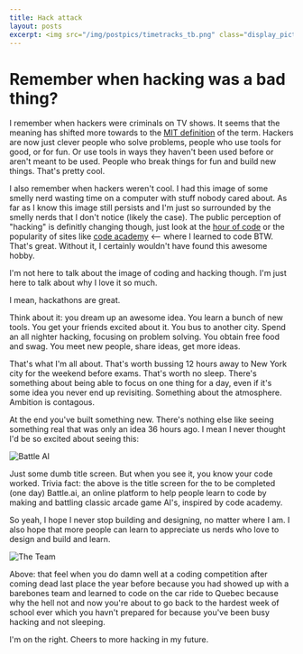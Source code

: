 ```yaml
---
title: Hack attack
layout: posts
excerpt: <img src="/img/postpics/timetracks_tb.png" class="display_picture"/>
---
```


# Remember when hacking was a bad thing?

I remember when hackers were criminals on TV shows. It seems that the meaning has
shifted more towards to the [MIT definition](http://www.mit.edu/~rei/Hack-new.html) of the term.
Hackers are now just clever people who solve problems,
people who use tools for good, or for fun. Or use tools in ways they haven't been
used before or aren't meant to be used. People who break things for fun and build
new things. That's pretty cool.

I also remember when hackers weren't cool. I had this image of some smelly nerd
wasting time on a computer with stuff nobody cared about. As far as I know this 
image still persists and I'm just so surrounded by the smelly nerds that I don't
notice (likely the case). The public perception of "hacking" is definitly changing though,
just look at the [hour of code](http://csedweek.org/) or the popularity of sites
like [code academy](http://www.codecademy.com/dashboard) <-- where I learned to
code BTW. That's great. Without it, I certainly wouldn't have found this awesome
hobby.

I'm not here to talk about the image of coding and hacking though. I'm just here
to talk about why I love it so much.

I mean, hackathons are great.

Think about it: you dream up an awesome idea. You learn a bunch of new tools. You
get your friends excited about it. You bus to another city. Spend an all nighter
hacking, focusing on problem solving. You obtain free food and swag. You meet new
people, share ideas, get more ideas.

That's what I'm all about. That's worth bussing 12 hours away to New York city for
the weekend before exams. That's worth no sleep. There's something about being
able to focus on one thing for a day, even if it's some idea you never end up
revisiting. Something about the atmosphere. Ambition is contagous.

At the end you've built something new. There's nothing else like seeing something
real that was only an idea 36 hours ago. I mean I never thought I'd be so excited
about seeing this:

![Battle AI]({{site.url}}/img/postpics/battle_ai.png)

Just some dumb title screen. But when you see it, you know your code worked.
Trivia fact: the above is the title screen for the to be completed (one day) Battle.ai,
an online platform to help people learn to code by making and battling classic arcade game AI's,
inspired by code academy.

So yeah, I hope I never stop building and designing, no matter where I am. I also
hope that more people can learn to appreciate us nerds who love to design
and build and learn.

![The Team]({{site.url}}/img/postpics/hack.jpg)

Above: that feel when you do damn well at a coding competition after coming dead
last place the year before because you had showed up with a barebones team and learned
to code on the car ride to Quebec because why the hell not and now you're about to go
back to the hardest week of school ever which you havn't prepared for because you've
been busy hacking and not sleeping.

I'm on the right. Cheers to more hacking in my future.
